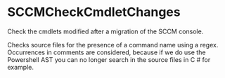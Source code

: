 # SCCMCheckCmdletChanges
Check the cmdlets modified after a migration of the SCCM console.

Checks source files for the presence of a command name using a regex.
Occurrences in comments are considered, because if we do use the Powershell AST you can no longer search in the source files in C # for example.

